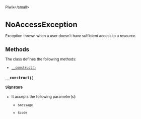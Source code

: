 <small>Piwik\</small>

NoAccessException
=================

Exception thrown when a user doesn't have sufficient access to a resource.

Methods
-------

The class defines the following methods:

- [`__construct()`](#__construct)

<a name="__construct" id="__construct"></a>
<a name="__construct" id="__construct"></a>
### `__construct()`

#### Signature

-  It accepts the following parameter(s):
    - `$message`
      
    - `$code`
      

